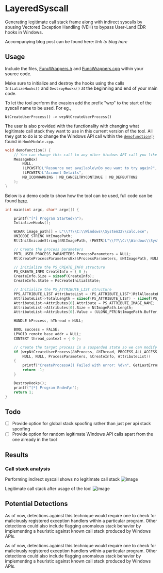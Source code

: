 # LayeredSyscall

Generating legitimate call stack frame along with indirect syscalls by abusing Vectored Exception Handling (VEH) to bypass User-Land EDR hooks in Windows.

Accompanying blog post can be found here: *link to blog here*

## Usage

Include the files, [FuncWrappers.h](https://github.com/WKL-Sec/LayeredSyscall/blob/main/FuncWrappers.h) and [FuncWrappers.cpp](https://github.com/WKL-Sec/LayeredSyscall/blob/main/FuncWrappers.cpp) within your source code.

Make sure to initialize and destroy the hooks using the calls `IntializeHooks()` and `DestroyHooks()` at the beginning and end of your main code.

To let the tool perform the evasion add the prefix "wrp" to the start of the syscall name to be used. For eg.,

`NtCreateUserProcess() -> wrpNtCreateUserProcess()`

The user is also provided with the functionality with changing what legitimate call stack they want to use in this current version of the tool. All they got to do is to change the Windows API call within the [`demofunction()`](https://github.com/WKL-Sec/LayeredSyscall/blob/1014ff4fddb03b4370c0d113caa6d7915d472ddb/HookModule.cpp#L19) found in `HookModule.cpp`.

```cpp
void demofunction() {
    // You can change this call to any other Windows API call you like
    MessageBox(
        NULL,
        (LPCWSTR)L"Resource not available\nDo you want to try again?",
        (LPCWSTR)L"Account Details",
        MB_ICONWARNING | MB_CANCELTRYCONTINUE | MB_DEFBUTTON2
    );
}
```

Below is a demo code to show how the tool can be used, full code can be found [here](https://github.com/WKL-Sec/LayeredSyscall/blob/main/demo.cpp).
```cpp
int main(int argc, char* argv[]) {

	printf("[*] Program Started\n");
	IntializeHooks();

	WCHAR image_path[] = L"\\??\\C:\\Windows\\System32\\calc.exe";
	UNICODE_STRING NtImagePath;
	RtlInitUnicodeString(&NtImagePath, (PWSTR)L"\\??\\C:\\Windows\\System32\\calc.exe");

	// Create the process parameters
	PRTL_USER_PROCESS_PARAMETERS ProcessParameters = NULL;
	RtlCreateProcessParametersEx(&ProcessParameters, &NtImagePath, NULL, NULL, NULL, NULL, NULL, NULL, NULL, NULL, RTL_USER_PROCESS_PARAMETERS_NORMALIZED);

	// Initialize the PS_CREATE_INFO structure
	PS_CREATE_INFO CreateInfo = { 0 };
	CreateInfo.Size = sizeof(CreateInfo);
	CreateInfo.State = PsCreateInitialState;

	// Initialize the PS_ATTRIBUTE_LIST structure
	PPS_ATTRIBUTE_LIST AttributeList = (PS_ATTRIBUTE_LIST*)RtlAllocateHeap(RtlProcessHeap(), HEAP_ZERO_MEMORY, sizeof(PS_ATTRIBUTE));
	AttributeList->TotalLength = sizeof(PS_ATTRIBUTE_LIST) - sizeof(PS_ATTRIBUTE);
	AttributeList->Attributes[0].Attribute = PS_ATTRIBUTE_IMAGE_NAME;
	AttributeList->Attributes[0].Size = NtImagePath.Length;
	AttributeList->Attributes[0].Value = (ULONG_PTR)NtImagePath.Buffer;

	HANDLE hProcess, hThread = NULL;

	BOOL success = FALSE;
	LPVOID remote_base_addr = NULL;
	CONTEXT thread_context = { 0 };

	// create the target process in a suspended state so we can modify its memory and the context of its main thread
	if (wrpNtCreateUserProcess(&hProcess, &hThread, PROCESS_ALL_ACCESS, THREAD_ALL_ACCESS, NULL, NULL,
		NULL, NULL, ProcessParameters, &CreateInfo, AttributeList))
	{
		printf("CreateProcessA() Failed with error: %d\n", GetLastError());
		return -1;
	}

	DestroyHooks();
	printf("[*] Program Ended\n");
	return 1;
}
```

## Todo
- [ ] Provide option for global stack spoofing rather than just per api stack spoofing
- [ ] Provide option for random legitimate Windows API calls apart from the one already in the tool

## Results

### Call stack analysis

Performing indirect syscall shows no legitimate call stack
![image](https://github.com/user-attachments/assets/c360d8a3-9ab8-4736-bd45-3aa371ad386e)

Legitimate call stack after usage of the tool
![image](https://github.com/user-attachments/assets/f5d79970-e699-4408-b658-97db512fd90c)

## Potential Detections

As of now, detections against this technique would require one to check for maliciously registered exception handlers within a particular program. Other detections could also include flagging anomalous stack behavior by implementing a heuristic against known call stack produced by Windows APIs.

As of now, detections against this technique would require one to check for maliciously registered exception handlers within a particular program. Other detections could also include flagging anomalous stack behavior by implementing a heuristic against known call stack produced by Windows APIs.

